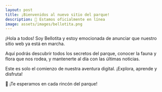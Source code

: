 ```yaml
---
layout: post
title: ¡Bienvenidos al nuevo sitio del parque!
description: 🎉 Estamos oficialmente en línea
image: assets/images/bellotita.png
---
```


¡Hola a todos! Soy Bellotita y estoy emocionada de anunciar que nuestro sitio web ya está en marcha. 

Aquí podrás descubrir todos los secretos del parque, conocer la fauna y flora que nos rodea, y mantenerte al día con las últimas noticias.

Este es solo el comienzo de nuestra aventura digital. ¡Explora, aprende y disfruta!

🌳 ¡Te esperamos en cada rincón del parque!